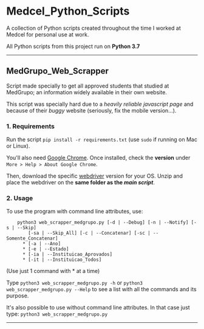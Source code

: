 # Medcel_Python_Scripts
A collection of Python scripts created throughout the time I worked at Medcel for personal use at work.

All Python scripts from this project run on **Python 3.7**
___

## MedGrupo_Web_Scrapper
Script made specially to get all approved students that studied at MedGrupo; an information widely available in their own website.

This script was specially hard due to a _heavily reliable javascript page_ and because of their _buggy_ website (seriously, fix the mobile version...).

### 1. Requirements
Run the script `pip install -r requirements.txt` (use `sudo` if running on Mac or Linux).

You'll also need [Google Chrome](https://www.google.com/chrome/). Once installed, check the **version** under `More > Help > About Google Chrome`.

Then, download the specific [webdriver](http://chromedriver.chromium.org/downloads) version for your OS. Unzip and place the webdriver on the **same folder as the _main script_**.

### 2. Usage
To use the program with command line attributes, use:
```
	python3 web_scrapper_medgrupo.py [-d | --Debug] [-n | --Notify] [-s | --Skip]
		[-sa | --Skip_All] [-c | --Concatenar] [-sc | --Somente_Concatenar]
	  * [-a | --Ano]
	  * [-e | --Estado]
	  * [-ia | --Instituicao_Aprovados]
	  * [-it | --Instituicao_Todos]
```
(Use just 1 command with * at a time)

Type `python3 web_scrapper_medgrupo.py -h` or `python3 web_scrapper_medgrupo.py --Help` to see a list with all the commands and its purpose.

It's also possible to use without command line attributes. In that case just type:
`python3 web_scrapper_medgrupo.py`

___
